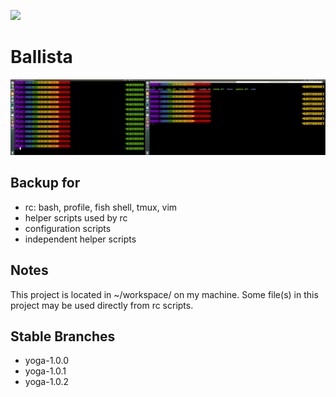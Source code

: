 ![](http://heroworld.gamerhome.com/h3/file/w2.gif)
# Ballista
![](./fish/fish.png)
## Backup for
- rc: bash, profile, fish shell, tmux, vim  
- helper scripts used by rc
- configuration scripts
- independent helper scripts 
## Notes
This project is located in ~/workspace/ on my machine. Some file(s) in this project may be used directly from rc scripts.
## Stable Branches
- yoga-1.0.0
- yoga-1.0.1
- yoga-1.0.2
